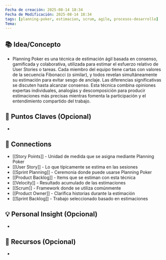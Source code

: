 ```yaml
---
Fecha de creación: 2025-08-14 18:34
Fecha de Modificación: 2025-08-14 18:34
tags: [planning-poker, estimacion, scrum, agile, procesos-desarrollo]
Tema:
---
```



## 📚 Idea/Concepto 
- Planning Poker es una técnica de estimación ágil basada en consenso, gamificada y colaborativa, utilizada para estimar el esfuerzo relativo de User Stories o tareas. Cada miembro del equipo tiene cartas con valores de la secuencia Fibonacci (o similar), y todos revelan simultáneamente su estimación para evitar sesgo de anclaje. Las diferencias significativas se discuten hasta alcanzar consenso. Esta técnica combina opiniones expertas individuales, analogías y descomposición para producir estimaciones más precisas mientras fomenta la participación y el entendimiento compartido del trabajo.


## 📌 Puntos Claves (Opcional)
- 

## 🔗 Connections
- [[Story Points]] - Unidad de medida que se asigna mediante Planning Poker
- [[User Story]] - Lo que típicamente se estima en las sesiones
- [[Sprint Planning]] - Ceremonia donde puede usarse Planning Poker
- [[Product Backlog]] - Items que se estiman con esta técnica
- [[Velocity]] - Resultado acumulado de las estimaciones
- [[Scrum]] - Framework donde se utiliza comúnmente
- [[Product Owner]] - Clarifica historias durante la estimación
- [[Sprint Backlog]] - Trabajo seleccionado basado en estimaciones

## 💡 Personal Insight (Opcional)
- 
## 🧾 Recursos (Opcional)
- 